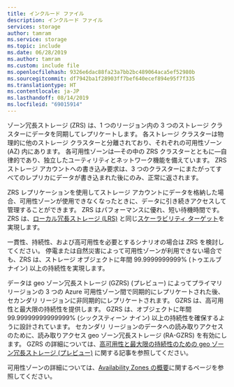 ```yaml
---
title: インクルード ファイル
description: インクルード ファイル
services: storage
author: tamram
ms.service: storage
ms.topic: include
ms.date: 06/28/2019
ms.author: tamram
ms.custom: include file
ms.openlocfilehash: 9326e6dac88fa23a7bb2bc489064aca5ef52980b
ms.sourcegitcommit: df7942ba1f28903ff7bef640ecef894e95f7f335
ms.translationtype: HT
ms.contentlocale: ja-JP
ms.lasthandoff: 08/14/2019
ms.locfileid: "69015914"
---
```

ゾーン冗長ストレージ (ZRS) は、1 つのリージョン内の 3 つのストレージ クラスターにデータを同期してレプリケートします。 各ストレージ クラスターは物理的に他のストレージ クラスターと分離されており、それぞれの可用性ゾーン (AZ) 内にあります。 各可用性ゾーンは&mdash;その中の ZRS クラスターとともに&mdash;自律的であり、独立したユーティリティとネットワーク機能を備えています。 ZRS ストレージ アカウントへの書き込み要求は、3 つのクラスターにまたがってすべてのレプリカにデータが書き込まれた後にのみ、正常に返されます。

ZRS レプリケーションを使用してストレージ アカウントにデータを格納した場合、可用性ゾーンが使用できなくなったときに、データに引き続きアクセスして管理することができます。 ZRS はパフォーマンスに優れ、短い待機時間です。 ZRS は、[ローカル冗長ストレージ (LRS)](../articles/storage/common/storage-redundancy-lrs.md) と同じ[スケーラビリティ ターゲット](../articles/storage/common/storage-scalability-targets.md)を実現します。

一貫性、持続性、および高可用性を必要とするシナリオの場合は ZRS を検討してください。 停電または自然災害によって可用性ゾーンが利用できない場合でも、ZRS は、ストレージ オブジェクトに年間 99.9999999999% (トゥエルブ ナイン) 以上の持続性を実現します。

データは geo ゾーン冗長ストレージ (GZRS) (プレビュー) によってプライマリ リージョンの 3 つの Azure 可用性ゾーン間で同期的にレプリケートされた後、セカンダリ リージョンに非同期的にレプリケートされます。 GZRS は、高可用性と最大限の持続性を提供します。 GZRS は、オブジェクトに年間 99.99999999999999% (シックスティーン ナイン) 以上の持続性を確保するように設計されています。 セカンダリ リージョンのデータへの読み取りアクセスのために、読み取りアクセス geo ゾーン冗長ストレージ (RA-GZRS) を有効にします。 GZRS の詳細については、[高可用性と最大限の持続性のための geo ゾーン冗長ストレージ (プレビュー)](../articles/storage/common/storage-redundancy-lrs.md) に関する記事を参照してください。

可用性ゾーンの詳細については、[Availability Zones の概要](https://docs.microsoft.com/azure/availability-zones/az-overview)に関するページを参照してください。
